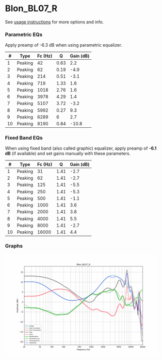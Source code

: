 # Blon_BL07_R
See [usage instructions](https://github.com/jaakkopasanen/AutoEq#usage) for more options and info.

### Parametric EQs
Apply preamp of -6.3 dB when using parametric equalizer.

|   # | Type    |   Fc (Hz) |    Q |   Gain (dB) |
|-----|---------|-----------|------|-------------|
|   1 | Peaking |        42 | 0.63 |         2.2 |
|   2 | Peaking |        62 | 0.19 |        -4.9 |
|   3 | Peaking |       214 | 0.51 |        -3.1 |
|   4 | Peaking |       719 | 1.33 |         1.6 |
|   5 | Peaking |      1018 | 2.76 |         1.6 |
|   6 | Peaking |      3978 | 4.29 |         1.4 |
|   7 | Peaking |      5107 | 3.72 |        -3.2 |
|   8 | Peaking |      5992 | 0.27 |         9.3 |
|   9 | Peaking |      6289 | 6    |         2.7 |
|  10 | Peaking |      8190 | 0.84 |       -10.8 |

### Fixed Band EQs
When using fixed band (also called graphic) equalizer, apply preamp of **-6.1 dB** (if available) and set gains manually with these parameters.

|   # | Type    |   Fc (Hz) |    Q |   Gain (dB) |
|-----|---------|-----------|------|-------------|
|   1 | Peaking |        31 | 1.41 |        -2.7 |
|   2 | Peaking |        62 | 1.41 |        -2.7 |
|   3 | Peaking |       125 | 1.41 |        -5.5 |
|   4 | Peaking |       250 | 1.41 |        -5.3 |
|   5 | Peaking |       500 | 1.41 |        -1.1 |
|   6 | Peaking |      1000 | 1.41 |         3.6 |
|   7 | Peaking |      2000 | 1.41 |         3.8 |
|   8 | Peaking |      4000 | 1.41 |         5.5 |
|   9 | Peaking |      8000 | 1.41 |        -2.7 |
|  10 | Peaking |     16000 | 1.41 |         4.4 |

### Graphs
![](./Blon_BL07_R.png)
